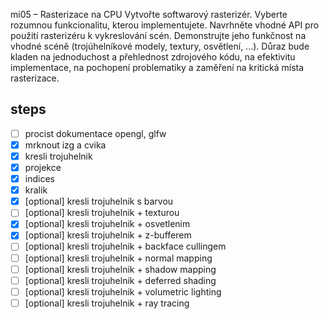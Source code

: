 mi05 – Rasterizace na CPU
Vytvořte softwarový rasterizér. Vyberte rozumnou funkcionalitu, kterou implementujete.
Navrhněte vhodné API pro použití rasterizéru k vykreslování scén.
Demonstrujte jeho funkčnost na vhodné scéně (trojúhelníkové modely, textury, osvětlení, ...).
Důraz bude kladen na jednoduchost a přehlednost zdrojového kódu, na efektivitu implementace, na pochopení problematiky a zaměření na kritická místa rasterizace.

## steps
- [ ] procist dokumentace opengl, glfw
- [x] mrknout izg a cvika
- [x] kresli trojuhelnik
- [x] projekce
- [x] indices
- [x] kralik
- [x] [optional] kresli trojuhelnik s barvou
- [ ] [optional] kresli trojuhelnik + texturou
- [x] [optional] kresli trojuhelnik + osvetlenim
- [x] [optional] kresli trojuhelnik + z-bufferem
- [ ] [optional] kresli trojuhelnik + backface cullingem
- [ ] [optional] kresli trojuhelnik + normal mapping
- [ ] [optional] kresli trojuhelnik + shadow mapping
- [ ] [optional] kresli trojuhelnik + deferred shading
- [ ] [optional] kresli trojuhelnik + volumetric lighting
- [ ] [optional] kresli trojuhelnik + ray tracing